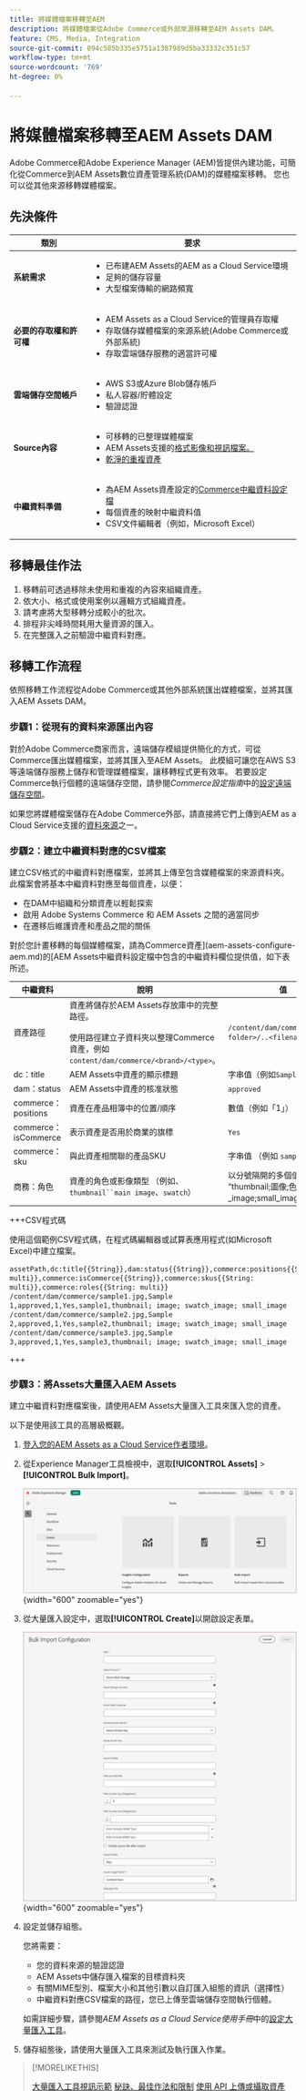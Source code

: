 ```yaml
---
title: 將媒體檔案移轉至AEM
description: 將媒體檔案從Adobe Commerce或外部來源移轉至AEM Assets DAM。
feature: CMS, Media, Integration
source-git-commit: 094c585b335e5751a1387989d5ba33332c351c57
workflow-type: tm+mt
source-wordcount: '769'
ht-degree: 0%

---
```


# 將媒體檔案移轉至AEM Assets DAM

Adobe Commerce和Adobe Experience Manager (AEM)皆提供內建功能，可簡化從Commerce到AEM Assets數位資產管理系統(DAM)的媒體檔案移轉。 您也可以從其他來源移轉媒體檔案。

## 先決條件

| 類別 | 要求 |
|----------|-------------|
| **系統需求** | <ul><li>已布建AEM Assets的AEM as a Cloud Service環境</li><li>足夠的儲存容量</li><li>大型檔案傳輸的網路頻寬</li></ul> |
| **必要的存取權和許可權** | <ul><li>AEM Assets as a Cloud Service的管理員存取權</li><li>存取儲存媒體檔案的來源系統(Adobe Commerce或外部系統)</li><li>存取雲端儲存服務的適當許可權</li></ul> |
| **雲端儲存空間帳戶** | <ul><li>AWS S3或Azure Blob儲存帳戶</li><li>私人容器/貯體設定</li><li>驗證認證</li></ul> |
| **Source內容** | <ul><li>可移轉的已整理媒體檔案</li><li>AEM Assets</a>支援的<a href="https://experienceleague.adobe.com/en/docs/experience-manager-cloud-service/content/assets/file-format-support#image-formats">格式影像和視訊檔案。</li><li>乾淨的重複資產</li></li> |
| **中繼資料準備** | <ul><li>為AEM Assets資產設定的<a href="https://experienceleague.adobe.com/en/docs/commerce-admin/content-design/aem-asset-management/getting-started/aem-assets-configure-aem">Commerce中繼資料設定檔</a></li><li>每個資產的映射中繼資料值</li><li>CSV文件編輯者（例如，Microsoft Excel）</li></ul> |

## 移轉最佳作法

1. 移轉前可透過移除未使用和重複的內容來組織資產。
1. 依大小、格式或使用案例以邏輯方式組織資產。
1. 請考慮將大型移轉分成較小的批次。
1. 排程非尖峰時間耗用大量資源的匯入。
1. 在完整匯入之前驗證中繼資料對應。

## 移轉工作流程

依照移轉工作流程從Adobe Commerce或其他外部系統匯出媒體檔案，並將其匯入AEM Assets DAM。

### 步驟1：從現有的資料來源匯出內容

對於Adobe Commerce商家而言，遠端儲存模組提供簡化的方式，可從Commerce匯出媒體檔案，並將其匯入至AEM Assets。 此模組可讓您在AWS S3等遠端儲存服務上儲存和管理媒體檔案，讓移轉程式更有效率。 若要設定Commerce執行個體的遠端儲存空間，請參閱&#x200B;*Commerce設定指南*&#x200B;中的[設定遠端儲存空間](https://experienceleague.adobe.com/en/docs/commerce-operations/configuration-guide/storage/remote-storage/remote-storage-aws-s3)。

如果您將媒體檔案儲存在Adobe Commerce外部，請直接將它們上傳到AEM as a Cloud Service支援的[資料來源](https://experienceleague.adobe.com/en/docs/experience-manager-cloud-service/content/assets/assets-view/bulk-import-assets-view#prerequisites)之一。

### 步驟2：建立中繼資料對應的CSV檔案

建立CSV格式的中繼資料對應檔案，並將其上傳至包含媒體檔案的來源資料夾。 此檔案會將基本中繼資料對應至每個資產，以便：

- 在DAM中組織和分類資產以輕鬆探索
- 啟用 Adobe Systems Commerce 和 AEM Assets 之間的適當同步
- 在遷移后維護資產和產品之間的關係

對於您計畫移轉的每個媒體檔案，請為Commerce資產](aem-assets-configure-aem.md)的[AEM Assets中繼資料設定檔中包含的中繼資料欄位提供值，如下表所述。

| 中繼資料 | 說明 | 值 |
|-------|-------------|--------|
| 資產路徑 | 資產將儲存於AEM Assets存放庫中的完整路徑。<br><br>使用路徑建立子資料夾以整理Commerce資產，例如`content/dam/commerce/<brand>/<type>`。 | `/content/dam/commerce/<sub-folder>/..<filename>` |
| dc：title | AEM Assets中資產的顯示標題 | 字串值（例如`Sample 1`） |
| dam：status | AEM Assets中資產的核准狀態 | `approved` |
| commerce：positions | 資產在產品相簿中的位置/順序 | 數值（例如「1」） |
| commerce：isCommerce | 表示資產是否用於商業的旗標 | `Yes` |
| commerce：sku | 與此資產相關聯的產品SKU | 字串值 （例如 `sample1`） |
| 商務：角色 | 資產的角色或影像類型 （例如、`thumbnail``main image`、`swatch`） | 以分號隔開的多個值 （例如 “thumbnail;圖像;色票_image;small_image”） |

+++CSV程式碼

使用這個範例CSV程式碼，在程式碼編輯器或試算表應用程式(如Microsoft Excel)中建立檔案。

```csv
assetPath,dc:title{{String}},dam:status{{String}},commerce:positions{{String: multi}},commerce:isCommerce{{String}},commerce:skus{{String: multi}},commerce:roles{{String: multi}}
/content/dam/commerce/sample1.jpg,Sample 1,approved,1,Yes,sample1,thumbnail; image; swatch_image; small_image
/content/dam/commerce/sample2.jpg,Sample 2,approved,1,Yes,sample2,thumbnail; image; swatch_image; small_image
/content/dam/commerce/sample3.jpg,Sample 3,approved,1,Yes,sample3,thumbnail; image; swatch_image; small_image
```

+++

### 步驟3：將Assets大量匯入AEM Assets

建立中繼資料對應檔案後，請使用AEM Assets大量匯入工具來匯入您的資產。

以下是使用該工具的高層級概觀。

1. [登入您的AEM Assets as a Cloud Service作者環境](https://experienceleague.adobe.com/en/docs/experience-manager-cloud-service/content/onboarding/journey/aem-users#login-aem)。

1. 從Experience Manager工具檢視中，選取&#x200B;**[!UICONTROL Assets]** > **[!UICONTROL Bulk Import]**。

   ![AEM Assets製作](./assets/aem-assets-bulk-import-selection.png){width="600" zoomable="yes"}

1. 從大量匯入設定中，選取&#x200B;**[!UICONTROL Create]**&#x200B;以開啟設定表單。

   ![AEM Assets製作](./assets/aem-assets-bulk-import-configuration.png){width="600" zoomable="yes"}

1. 設定並儲存組態。

   您將需要：

   - 您的資料來源的驗證認證
   - AEM Assets中儲存匯入檔案的目標資料夾
   - 有關MIME型別、檔案大小和其他引數以自訂匯入組態的資訊（選擇性）
   - 中繼資料對應CSV檔案的路徑，您已上傳至雲端儲存空間執行個體。

   如需詳細步驟，請參閱&#x200B;*AEM Assets as a Cloud Service使用手冊*&#x200B;中的[設定大量匯入工具](https://experienceleague.adobe.com/en/docs/experience-manager-cloud-service/content/assets/manage/add-assets#configure-bulk-ingestor-tool)。

1. 儲存組態後，請使用大量匯入工具來測試及執行匯入作業。

>[!MORELIKETHIS]
>
>[大量匯入工具視訊示範](https://experienceleague.adobe.com/en/docs/experience-manager-cloud-service/content/assets/manage/add-assets#asset-bulk-ingestor)
>[秘訣、最佳作法和限制](https://experienceleague.adobe.com/en/docs/experience-manager-cloud-service/content/assets/manage/add-assets#tips-limitations)
>[使用 API 上傳或攝取資產](https://experienceleague.adobe.com/en/docs/experience-manager-cloud-service/content/assets/admin/developer-reference-material-apis#asset-upload)

